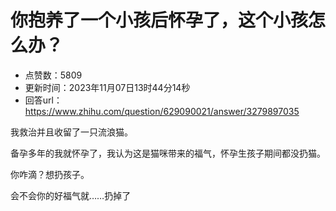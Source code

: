 # 你抱养了一个小孩后怀孕了，这个小孩怎么办？
- 点赞数：5809
- 更新时间：2023年11月07日13时44分14秒
- 回答url：https://www.zhihu.com/question/629090021/answer/3279897035
<body>
 <p data-pid="Tsof5dBq">我救治并且收留了一只流浪猫。</p>
 <p data-pid="H-jB-K7e">备孕多年的我就怀孕了，我认为这是猫咪带来的福气，怀孕生孩子期间都没扔猫。</p>
 <p data-pid="Ufm3ehqu">你咋滴？想扔孩子。</p>
 <p data-pid="DqIw-Yp6">会不会你的好福气就……扔掉了</p>
</body>